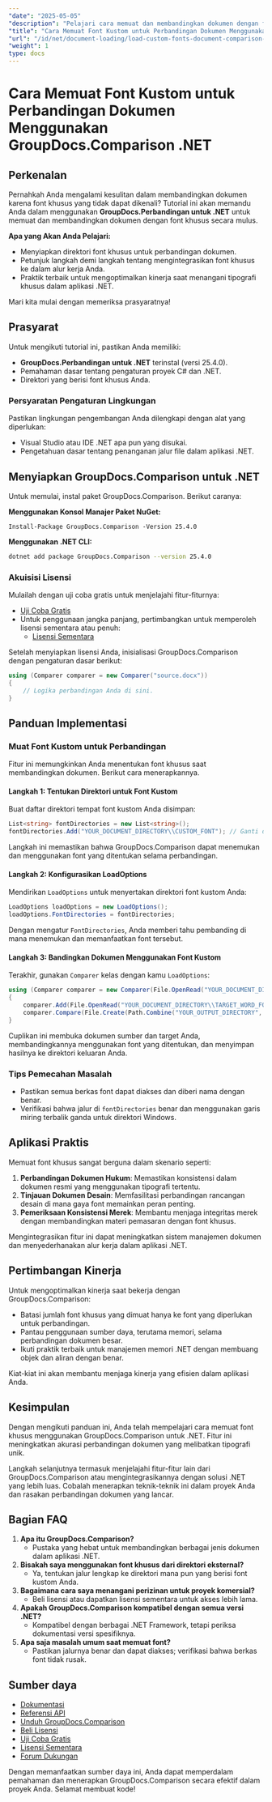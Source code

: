 ```yaml
---
"date": "2025-05-05"
"description": "Pelajari cara memuat dan membandingkan dokumen dengan font khusus menggunakan GroupDocs.Comparison for .NET dengan mudah. Ikuti petunjuk langkah demi langkah dan praktik terbaik."
"title": "Cara Memuat Font Kustom untuk Perbandingan Dokumen Menggunakan GroupDocs.Comparison .NET"
"url": "/id/net/document-loading/load-custom-fonts-document-comparison-groupdocs-net/"
"weight": 1
type: docs
---
```

# Cara Memuat Font Kustom untuk Perbandingan Dokumen Menggunakan GroupDocs.Comparison .NET

## Perkenalan

Pernahkah Anda mengalami kesulitan dalam membandingkan dokumen karena font khusus yang tidak dapat dikenali? Tutorial ini akan memandu Anda dalam menggunakan **GroupDocs.Perbandingan untuk .NET** untuk memuat dan membandingkan dokumen dengan font khusus secara mulus. 

**Apa yang Akan Anda Pelajari:**
- Menyiapkan direktori font khusus untuk perbandingan dokumen.
- Petunjuk langkah demi langkah tentang mengintegrasikan font khusus ke dalam alur kerja Anda.
- Praktik terbaik untuk mengoptimalkan kinerja saat menangani tipografi khusus dalam aplikasi .NET.

Mari kita mulai dengan memeriksa prasyaratnya!

## Prasyarat

Untuk mengikuti tutorial ini, pastikan Anda memiliki:

- **GroupDocs.Perbandingan untuk .NET** terinstal (versi 25.4.0).
- Pemahaman dasar tentang pengaturan proyek C# dan .NET.
- Direktori yang berisi font khusus Anda.

### Persyaratan Pengaturan Lingkungan
Pastikan lingkungan pengembangan Anda dilengkapi dengan alat yang diperlukan:
- Visual Studio atau IDE .NET apa pun yang disukai.
- Pengetahuan dasar tentang penanganan jalur file dalam aplikasi .NET.

## Menyiapkan GroupDocs.Comparison untuk .NET

Untuk memulai, instal paket GroupDocs.Comparison. Berikut caranya:

**Menggunakan Konsol Manajer Paket NuGet:**

```shell
Install-Package GroupDocs.Comparison -Version 25.4.0
```

**Menggunakan .NET CLI:**

```bash
dotnet add package GroupDocs.Comparison --version 25.4.0
```

### Akuisisi Lisensi

Mulailah dengan uji coba gratis untuk menjelajahi fitur-fiturnya:
- [Uji Coba Gratis](https://releases.groupdocs.com/comparison/net/)
- Untuk penggunaan jangka panjang, pertimbangkan untuk memperoleh lisensi sementara atau penuh:
  - [Lisensi Sementara](https://purchase.groupdocs.com/temporary-license/)

Setelah menyiapkan lisensi Anda, inisialisasi GroupDocs.Comparison dengan pengaturan dasar berikut:

```csharp
using (Comparer comparer = new Comparer("source.docx"))
{
    // Logika perbandingan Anda di sini.
}
```

## Panduan Implementasi

### Muat Font Kustom untuk Perbandingan

Fitur ini memungkinkan Anda menentukan font khusus saat membandingkan dokumen. Berikut cara menerapkannya.

#### Langkah 1: Tentukan Direktori untuk Font Kustom

Buat daftar direktori tempat font kustom Anda disimpan:

```csharp
List<string> fontDirectories = new List<string>();
fontDirectories.Add("YOUR_DOCUMENT_DIRECTORY\\CUSTOM_FONT"); // Ganti dengan jalur direktori font kustom Anda.
```

Langkah ini memastikan bahwa GroupDocs.Comparison dapat menemukan dan menggunakan font yang ditentukan selama perbandingan.

#### Langkah 2: Konfigurasikan LoadOptions

Mendirikan `LoadOptions` untuk menyertakan direktori font kustom Anda:

```csharp
LoadOptions loadOptions = new LoadOptions();
loadOptions.FontDirectories = fontDirectories;
```

Dengan mengatur `FontDirectories`, Anda memberi tahu pembanding di mana menemukan dan memanfaatkan font tersebut.

#### Langkah 3: Bandingkan Dokumen Menggunakan Font Kustom

Terakhir, gunakan `Comparer` kelas dengan kamu `LoadOptions`:

```csharp
using (Comparer comparer = new Comparer(File.OpenRead("YOUR_DOCUMENT_DIRECTORY\\SOURCE_WORD_FONT"), loadOptions))
{
    comparer.Add(File.OpenRead("YOUR_DOCUMENT_DIRECTORY\\TARGET_WORD_FONT"));
    comparer.Compare(File.Create(Path.Combine("YOUR_OUTPUT_DIRECTORY", "RESULT_WORD_FONT")));
}
```

Cuplikan ini membuka dokumen sumber dan target Anda, membandingkannya menggunakan font yang ditentukan, dan menyimpan hasilnya ke direktori keluaran Anda.

### Tips Pemecahan Masalah

- Pastikan semua berkas font dapat diakses dan diberi nama dengan benar.
- Verifikasi bahwa jalur di `fontDirectories` benar dan menggunakan garis miring terbalik ganda untuk direktori Windows.

## Aplikasi Praktis

Memuat font khusus sangat berguna dalam skenario seperti:

1. **Perbandingan Dokumen Hukum**: Memastikan konsistensi dalam dokumen resmi yang menggunakan tipografi tertentu.
2. **Tinjauan Dokumen Desain**: Memfasilitasi perbandingan rancangan desain di mana gaya font memainkan peran penting.
3. **Pemeriksaan Konsistensi Merek**: Membantu menjaga integritas merek dengan membandingkan materi pemasaran dengan font khusus.

Mengintegrasikan fitur ini dapat meningkatkan sistem manajemen dokumen dan menyederhanakan alur kerja dalam aplikasi .NET.

## Pertimbangan Kinerja

Untuk mengoptimalkan kinerja saat bekerja dengan GroupDocs.Comparison:
- Batasi jumlah font khusus yang dimuat hanya ke font yang diperlukan untuk perbandingan.
- Pantau penggunaan sumber daya, terutama memori, selama perbandingan dokumen besar.
- Ikuti praktik terbaik untuk manajemen memori .NET dengan membuang objek dan aliran dengan benar.

Kiat-kiat ini akan membantu menjaga kinerja yang efisien dalam aplikasi Anda.

## Kesimpulan

Dengan mengikuti panduan ini, Anda telah mempelajari cara memuat font khusus menggunakan GroupDocs.Comparison untuk .NET. Fitur ini meningkatkan akurasi perbandingan dokumen yang melibatkan tipografi unik. 

Langkah selanjutnya termasuk menjelajahi fitur-fitur lain dari GroupDocs.Comparison atau mengintegrasikannya dengan solusi .NET yang lebih luas. Cobalah menerapkan teknik-teknik ini dalam proyek Anda dan rasakan perbandingan dokumen yang lancar.

## Bagian FAQ

1. **Apa itu GroupDocs.Comparison?**
   - Pustaka yang hebat untuk membandingkan berbagai jenis dokumen dalam aplikasi .NET.
2. **Bisakah saya menggunakan font khusus dari direktori eksternal?**
   - Ya, tentukan jalur lengkap ke direktori mana pun yang berisi font kustom Anda.
3. **Bagaimana cara saya menangani perizinan untuk proyek komersial?**
   - Beli lisensi atau dapatkan lisensi sementara untuk akses lebih lama.
4. **Apakah GroupDocs.Comparison kompatibel dengan semua versi .NET?**
   - Kompatibel dengan berbagai .NET Framework, tetapi periksa dokumentasi versi spesifiknya.
5. **Apa saja masalah umum saat memuat font?**
   - Pastikan jalurnya benar dan dapat diakses; verifikasi bahwa berkas font tidak rusak.

## Sumber daya
- [Dokumentasi](https://docs.groupdocs.com/comparison/net/)
- [Referensi API](https://reference.groupdocs.com/comparison/net/)
- [Unduh GroupDocs.Comparison](https://releases.groupdocs.com/comparison/net/)
- [Beli Lisensi](https://purchase.groupdocs.com/buy)
- [Uji Coba Gratis](https://releases.groupdocs.com/comparison/net/)
- [Lisensi Sementara](https://purchase.groupdocs.com/temporary-license/)
- [Forum Dukungan](https://forum.groupdocs.com/c/comparison/)

Dengan memanfaatkan sumber daya ini, Anda dapat memperdalam pemahaman dan menerapkan GroupDocs.Comparison secara efektif dalam proyek Anda. Selamat membuat kode!